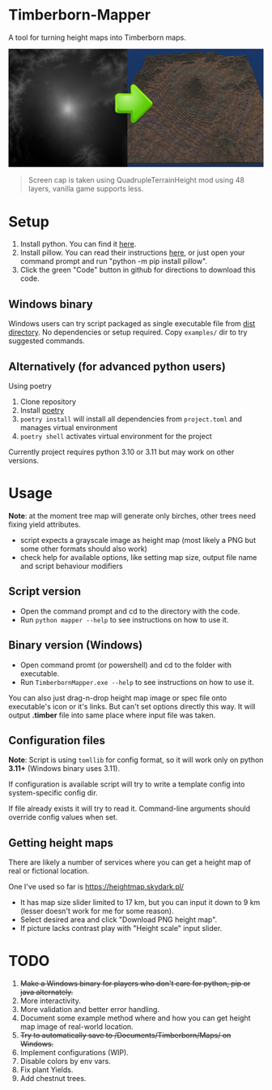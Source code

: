 # Timberborn-Mapper
A tool for turning height maps into Timberborn maps.

![](https://raw.githubusercontent.com/GinFuyou/Timberborn-Mapper/gins_refactor/assets/TimberbornMapper-680.jpeg)
> Screen cap is taken using QuadrupleTerrainHeight mod using 48 layers, vanilla game supports less.

# Setup
1. Install python. You can find it [here](https://www.python.org/downloads/).
2. Install pillow. You can read their instructions [here](https://pillow.readthedocs.io/en/stable/installation.html), or just open your command prompt and run "python -m pip install pillow".
3. Click the green "Code" button in github for directions to download this code.

## Windows binary
Windows users can try script packaged as single executable file from [dist directory](dist/).
No dependencies or setup required.
Copy `examples/` dir to try suggested commands.

## Alternatively (for advanced python users)
Using poetry

1. Clone repository
2. Install [poetry](https://python-poetry.org/docs/)
3. `poetry install` will install all dependencies from `project.toml` and manages virtual environment
4. `poetry shell` activates virtual environment for the project

Currently project requires python 3.10 or 3.11 but may work on other versions.

# Usage

**Note**: at the moment tree map will generate only birches, other trees need fixing yield attributes.

- script expects a grayscale image as height map (most likely a PNG but some other formats should also work)
- check help for available options, like setting map size, output file name and script behaviour modifiers

## Script version
- Open the command prompt and cd to the directory with the code.
- Run `python mapper --help` to see instructions on how to use it.

## Binary version (Windows)
- Open command promt (or powershell) and cd to the folder with executable.
- Run `TimberbornMapper.exe --help` to see instructions on how to use it.

You can also just drag-n-drop height map image or spec file onto executable's icon or it's links. But can't set options directly this way.
It will output **.timber** file into same place where input file was taken.

## Configuration files

**Note**: Script is using `tomllib` for config format, so it will work only on python **3.11+** (Windows binary uses 3.11).

If configuration is available script will try to write a template config into system-specific config dir.

If file already exists it will try to read it. Command-line arguments should override config values when set.


## Getting height maps

There are likely a number of services where you can get a height map of real or fictional location.

One I've used so far is https://heightmap.skydark.pl/
- It has map size slider limited to 17 km, but you can input it down to 9 km (lesser doesn't work for me for some reason).
- Select desired area and click "Download PNG height map".
- If picture lacks contrast play with "Height scale" input slider.

# TODO

1. ~~Make a Windows binary for players who don't care for python, pip or java alternately.~~
2. More interactivity.
3. More validation and better error handling.
4. Document some example method where and how you can get height map image of real-world location.
5. ~~Try to automatically save to /Documents/Timberborn/Maps/ on Windows.~~
6. Implement configurations (WIP).
7. Disable colors by env vars.
8. Fix plant Yields.
9. Add chestnut trees.

